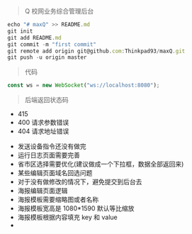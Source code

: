 > Q 校网业务综合管理后台

```javascript
echo "# maxQ" >> README.md
git init
git add README.md
git commit -m "first commit"
git remote add origin git@github.com:Thinkpad93/maxQ.git
git push -u origin master
```

> 代码

```javascript
const ws = new WebSocket("ws://localhost:8080");
```

> 后端返回状态码

- 415
- 400 请求参数错误
- 404 请求地址错误

* 发送设备指令还没有做完
* 运行日志页面需要完善
* 省市区选择需要优化(建议做成一个下拉框，数据全部返回来)
* 某些编辑页面域名回选问题
* 对于没有做修改的情况下，避免提交到后台去
* 海报编辑页面逻辑
* 海报模板需要缩略图或者名称
* 海报模板宽高是 1080\*1590 默认等比缩放
* 海报模板根据内容填充 key 和 value
*
